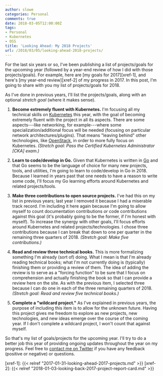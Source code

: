 ```yaml
---
author: slowe
categories: Personal
comments: true
date: 2018-03-05T12:00:00Z
tags:
- Personal
- Kubernetes
- OSS
title: 'Looking Ahead: My 2018 Projects'
url: /2018/03/05/looking-ahead-2018-projects/
---
```


For the last six years or so, I've been publishing a list of projects/goals for the upcoming year (followed by a year-end review of how I did with those projects/goals). For example, here are [my goals for 2017][xref-1], and here's [my year-end review][xref-2] of my progress in 2017. In this post, I'm going to share with you my list of projects/goals for 2018.<!--more-->

As I've done in previous years, I'll list the projects/goals, along with an optional _stretch goal_ (where it makes sense).

1. **Become extremely fluent with Kubernetes.** I'm focusing all my technical skills on [Kubernetes][link-1] this year, with the goal of becoming extremely fluent with the project in all its aspects. There are some aspects---like networking, for example---where some specialization/additional focus will be needed (focusing on particular network architectures/plugins). That means "leaving behind" other technologies, like [OpenStack][link-4], in order to more fully focus on Kubernetes. _(Stretch goal: Pass the Certified Kubernetes Administrator [CKA] exam.)_

2. **Learn to code/develop in Go.** Given that Kubernetes is written in [Go][link-2] and that Go seems to be the language of choice for many new projects, tools, and utilities, I'm going to learn to code/develop in Go in 2018. Because I learned in years past that one needs to have a reason to write some code, I'll focus my Go learning efforts around Kubernetes and related projects/tools.

3. **Make three contributions to open source projects.** I've had this on my list in previous years; last year I removed it because I had a miserable track record. I'm including it here again because I'm going to allow myself to count documentation contributions _or_ code contributions against this goal (it's probably going to be the former, if I'm honest with myself). To increase the synergy with other goals, I'll focus efforts around Kubernetes and related projects/technologies. I chose three contributions because I can break that down to one per quarter in the remaining three quarters of 2018. _(Stretch goal: Make five contributions.)_

4. **Read and review three technical books.** This is more formalizing something I'm already (sort of) doing. What I mean is that I'm already reading technical books; what I'm not currently doing is (typically) finishing them or providing a review of them. The idea of adding the review is to serve as a "forcing function" to be sure that I focus on comprehension and actually finishing the book so that I can provide a review here on the site. As with the previous item, I selected three because I can do one in each of the three remaining quarters of 2018. _(Stretch goal: Read and review five technical books.)_

5. **Complete a "wildcard project."** As I've explained in previous years, the purpose of including this item is to allow for the unknown future. Having this project gives me freedom to explore as new projects, new technologies, and new ideas emerge over the course of the coming year. If I don't complete a wildcard project, I won't count that against myself.

So that's my list of goals/projects for the upcoming year. I'll try to do a better job this year of providing ongoing updates throughout the year on my progress. Feel free to [contact me on Twitter][link-3] if you have any feedback (positive or negative) or questions.

[link-1]: https://kubernetes.io/
[link-2]: https://golang.org/
[link-3]: https://twitter.com/scott_lowe
[link-4]: https://www.openstack.org/
[xref-1]: {{< relref "2017-01-31-looking-ahead-2017-projects.md" >}}
[xref-2]: {{< relref "2018-01-03-looking-back-2017-project-report-card.md" >}}
